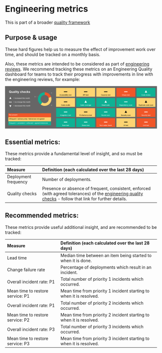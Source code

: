 # Engineering metrics

This is part of a broader [quality framework](README.md)

## Purpose & usage

These hard figures help us to measure the effect of improvement work over time, and should be tracked on a monthly basis.

Also, these metrics are intended to be considered as part of [engineering reviews](review.md). We recommend tracking these metrics on an Engineering Quality dashboard for teams to track their progress with improvements in line with the engineering reviews, for example:

![Example Dashboard](quality-dashboard.png)

## Essential metrics:

These metrics provide a fundamental level of insight, and so must be tracked:

| Measure | Definition (each calculated over the last 28 days) |
|:---|:---|
| Deployment frequency | Number of deployments.
| Quality checks | Presence or absence of frequent, consistent, enforced (with agreed tolerances) of the [engineering quality checks](quality-checks.md) - follow that link for further details.

## Recommended metrics:

These metrics provide useful additional insight, and are recommended to be tracked:

| Measure | Definition (each calculated over the last 28 days) |
|:---|:---|
| Lead time | Median time between an item being started to when it is done.
| Change failure rate | Percentage of deployments which result in an incident.
| Overall incident rate: P1 | Total number of priority 1 incidents which occurred.
| Mean time to restore service: P1 | Mean time from priority 1 incident starting to when it is resolved.
| Overall incident rate: P1 | Total number of priority 2 incidents which occurred.
| Mean time to restore service: P2 | Mean time from priority 2 incident starting to when it is resolved.
| Overall incident rate: P3 | Total number of priority 3 incidents which occurred.
| Mean time to restore service: P3 | Mean time from priority 3 incident starting to when it is resolved.

